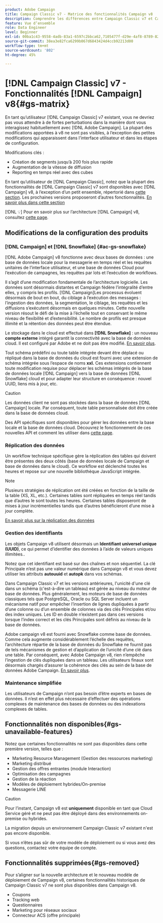 ```yaml
---
product: Adobe Campaign
title: Campaign Classic v7 - Matrice des fonctionnalités Campaign v8
description: Comprendre les différences entre Campaign Classic v7 et Campaign v8
feature: Vue d’ensemble
role: Data Engineer
level: Beginner
exl-id: 00ba1c43-9558-4adb-83a1-6597c2bbca62,7105477f-d29e-4af8-8789-82b4459761b0
source-git-commit: 38ea3e82fca6299b067d6843424d4ccb92213d00
workflow-type: tm+mt
source-wordcount: '802'
ht-degree: 45%

---
```


# [!DNL Campaign Classic] v7 - Fonctionnalités  [!DNL Campaign] v8{#gs-matrix}

En tant qu’utilisateur [!DNL Campaign Classic] v7 existant, vous ne devriez pas vous attendre à de fortes perturbations dans la manière dont vous interagissez habituellement avec [!DNL Adobe Campaign]. La plupart des modifications apportées à v8 ne sont pas visibles, à l’exception des petites modifications qui apparaissent dans l’interface utilisateur et dans les étapes de configuration.

Modifications clés :

* Création de segments jusqu’à 200 fois plus rapide
* Augmentation de la vitesse de diffusion
* Reporting en temps réel avec des cubes

En tant qu’utilisateur de [!DNL Campaign Classic], notez que la plupart des fonctionnalités de [!DNL Campaign Classic] v7 sont disponibles avec [!DNL Campaign] v8, à l’exception d’un petit ensemble, répertorié dans [cette section](#gs-removed). Les prochaines versions proposeront d’autres fonctionnalités. [En savoir plus dans cette section](#gs-unavailable-features)

[!DNL :bulb:] Pour en savoir plus sur l’architecture  [!DNL Campaign] v8, consultez  [cette page](../dev/architecture.md).

## Modifications de la configuration des produits

### [!DNL Campaign] et [!DNL Snowflake] {#ac-gs-snowflake}

[!DNL Adobe Campaign] v8 fonctionne avec deux bases de données : une base de données locale pour la messagerie en temps réel et les requêtes unitaires de l’interface utilisateur, et une base de données Cloud pour l’exécution de campagnes, les requêtes par lots et l’exécution de workflows.

Il s’agit d’une modification fondamentale de l’architecture logicielle. Les données sont désormais distantes et Campaign fédère l’intégralité d’entre elles, y compris les profils. [!DNL Campaign]Les processus évoluent désormais de bout en bout, du ciblage à l’exécution des messages : l’ingestion des données, la segmentation, le ciblage, les requêtes et les diffusions s’exécutent désormais en quelques minutes. Cette nouvelle version résout le défi de la mise à l’échelle tout en conservant le même niveau de flexibilité et d’extensibilité. Le nombre de profils est presque illimité et la rétention des données peut être étendue.

Le stockage dans le cloud est effectué dans **[!DNL Snowflake]** : un nouveau **compte externe** intégré garantit la connectivité avec la base de données cloud. Il est configuré par Adobe et ne doit pas être modifié. [En savoir plus](../config/external-accounts.md).

Tout schéma prédéfini ou toute table intégrée devant être déplacé ou répliqué dans la base de données du cloud est fourni avec une extension de schéma intégrée sous l’espace de noms **xxl.** Ces extensions contiennent toute modification requise pour déplacer les schémas intégrés de la base de données locale [!DNL Campaign] vers la base de données [!DNL Snowflake] cloud et pour adapter leur structure en conséquence : nouvel UUID, liens mis à jour, etc.

>[!CAUTION]
>
> Les données client ne sont pas stockées dans la base de données [!DNL Campaign] locale. Par conséquent, toute table personnalisée doit être créée dans la base de données cloud.


Des API spécifiques sont disponibles pour gérer les données entre la base locale et la base de données cloud. Découvrez le fonctionnement de ces nouvelles API et comment les utiliser dans [cette page](../dev/new-apis.md).

### Réplication des données

Un workflow technique spécifique gère la réplication des tables qui doivent être présentes des deux côtés (base de données locale de Campaign et base de données dans le cloud). Ce workflow est déclenché toutes les heures et repose sur une nouvelle bibliothèque JavaScript intégrée.

>[!NOTE]
>
> Plusieurs stratégies de réplication ont été créées en fonction de la taille de la table (XS, XL, etc.).
> Certaines tables sont répliquées en temps réel tandis que d’autres le sont toutes les heures. Certaines tables disposeront de mises à jour incrémentielles tandis que d’autres bénéficieront d’une mise à jour complète.


[En savoir plus sur la réplication des données](../config/replication.md)

### Gestion des identifiants

Les objets Campaign v8 utilisent désormais un **Identifiant universel unique (UUID)**, ce qui permet d’identifier des données à l’aide de valeurs uniques illimitées..

Notez que cet identifiant est basé sur des chaînes et non séquentiel. La clé Principale n’est pas une valeur numérique dans Campaign v8 et vous devez utiliser les attributs **autouuid** et **autopk** dans vos schémas.

Dans Campaign Classic v7 et les versions antérieures, l&#39;unicité d&#39;une clé dans un schéma (c&#39;est-à-dire un tableau) est gérée au niveau du moteur de base de données. Plus généralement, les moteurs de base de données classiques tels que PostgreSQL, Oracle ou SQL Server incluent un mécanisme natif pour empêcher l’insertion de lignes dupliquées à partir d’une colonne ou d’un ensemble de colonnes via des clés Principales et/ou des index uniques. Les ID en double n’existent pas dans ces versions lorsque l’index correct et les clés Principales sont définis au niveau de la base de données.

Adobe campaign v8 est fourni avec Snowflake comme base de données. Comme cela augmente considérablement l’échelle des requêtes, l’architecture répartie de la base de données du Snowflake ne fournit pas de tels mécanismes de gestion et d’application de l’unicité d’une clé dans une table. Par conséquent, avec Adobe Campaign v8, rien n’empêche l’ingestion de clés dupliquées dans un tableau. Les utilisateurs finaux sont désormais chargés d’assurer la cohérence des clés au sein de la base de données Adobe Campaign. [En savoir plus](../dev/keys.md).


### Maintenance simplifiée

Les utilisateurs de Campaign n’ont pas besoin d’être experts en bases de données. Il n’est en effet plus nécessaire d’effectuer des opérations complexes de maintenance des bases de données ou des indexations complexes de tables.

## Fonctionnalités non disponibles{#gs-unavailable-features}

Notez que certaines fonctionnalités ne sont pas disponibles dans cette première version, telles que :

* Marketing Resource Management (Gestion des ressources marketing)
* Marketing distribué
* Gestion des offres entrantes (module Interaction)
* Optimisation des campagnes
* Gestion de la réaction
* Modèles de déploiement hybrides/On-premise
* Messagerie LINE

>[!CAUTION]
>
>Pour l’instant, Campaign v8 est **uniquement** disponible en tant que Cloud Service géré et ne peut pas être déployé dans des environnements on-premise ou hybrides.
>
>La migration depuis un environnement Campaign Classic v7 existant n&#39;est pas encore disponible.
>
>Si vous n’êtes pas sûr de votre modèle de déploiement ou si vous avez des questions, contactez votre équipe de compte.

## Fonctionnalités supprimées{#gs-removed}

Pour s’aligner sur la nouvelle architecture et le nouveau modèle de déploiement de Campaign v8, certaines fonctionnalités historiques de Campaign Classic v7 ne sont plus disponibles dans Campaign v8.

* Coupons
* Tracking web
* Questionnaires
* Marketing pour réseaux sociaux
* Connecteur ACS (offre principale)

